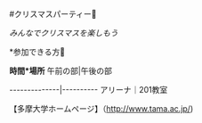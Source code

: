 #クリスマスパーティー:christmas_tree:


*みんなでクリスマスを楽しもう*

*参加できる方:two_men_holding_hands:

**時間*場所**
午前の部|午後の部

--------------|----------
アリーナ｜201教室

【多摩大学ホームページ】（http://www.tama.ac.jp/)
